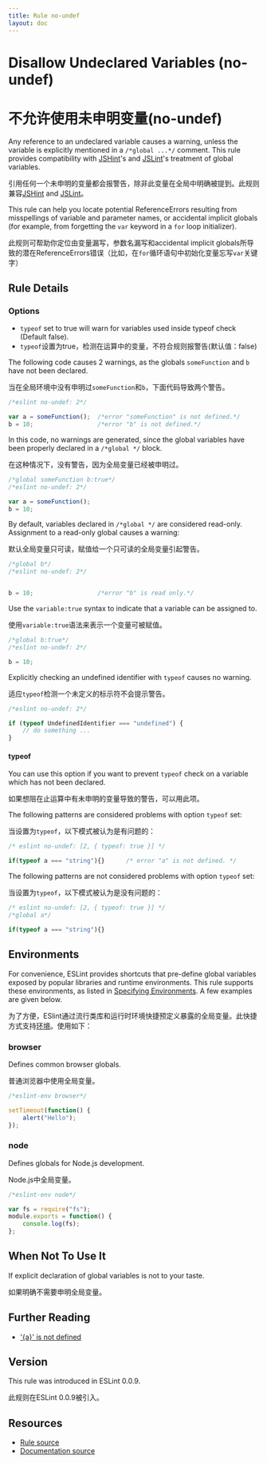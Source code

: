 ```yaml
---
title: Rule no-undef
layout: doc
---
```

<!-- Note: No pull requests accepted for this file. See README.md in the root directory for details. -->
# Disallow Undeclared Variables (no-undef)

# 不允许使用未申明变量(no-undef)

Any reference to an undeclared variable causes a warning, unless the variable is explicitly mentioned in a `/*global ...*/` comment. This rule provides compatibility with [JSHint](http://www.jshint.com)'s and [JSLint](http://www.jslint.com)'s treatment of global variables.

引用任何一个未申明的变量都会报警告，除非此变量在全局中明确被提到。此规则兼容[JSHint](http://www.jshint.com) and [JSLint](http://www.jslint.com)。

This rule can help you locate potential ReferenceErrors resulting from misspellings of variable and parameter names, or accidental implicit globals (for example, from forgetting the `var` keyword in a `for` loop initializer).

此规则可帮助你定位由变量漏写，参数名漏写和accidental implicit globals所导致的潜在ReferenceErrors错误（比如，在`for`循环语句中初始化变量忘写`var`关键字）

## Rule Details

### Options

* `typeof` set to true will warn for variables used inside typeof check (Default false).
* `typeof`设置为true，检测在运算中的变量，不符合规则报警告(默认值：false)

The following code causes 2 warnings, as the globals `someFunction` and `b` have not been declared.

当在全局环境中没有申明过`someFunction`和`b`，下面代码导致两个警告。

```js
/*eslint no-undef: 2*/

var a = someFunction();  /*error "someFunction" is not defined.*/
b = 10;                  /*error "b" is not defined.*/
```

In this code, no warnings are generated, since the global variables have been properly declared in a `/*global */` block.

在这种情况下，没有警告，因为全局变量已经被申明过。

```js
/*global someFunction b:true*/
/*eslint no-undef: 2*/

var a = someFunction();
b = 10;
```

By default, variables declared in `/*global */` are considered read-only. Assignment to a read-only global causes a warning:

默认全局变量只可读，赋值给一个只可读的全局变量引起警告。

```js
/*global b*/
/*eslint no-undef: 2*/


b = 10;                  /*error "b" is read only.*/
```

Use the `variable:true` syntax to indicate that a variable can be assigned to.

使用`variable:true`语法来表示一个变量可被赋值。

```js
/*global b:true*/
/*eslint no-undef: 2*/

b = 10;
```

Explicitly checking an undefined identifier with `typeof` causes no warning.

适应`typeof`检测一个未定义的标示符不会提示警告。

```js
/*eslint no-undef: 2*/

if (typeof UndefinedIdentifier === "undefined") {
    // do something ...
}
```

#### typeof

You can use this option if you want to prevent `typeof` check on a variable which has not been declared.

如果想阻在止运算中有未申明的变量导致的警告，可以用此项。

The following patterns are considered problems with option `typeof` set:

当设置为`typeof`，以下模式被认为是有问题的：

```js
/* eslint no-undef: [2, { typeof: true }] */

if(typeof a === "string"){}      /* error "a" is not defined. */
```

The following patterns are not considered problems with option `typeof` set:

当设置为`typeof`，以下模式被认为是没有问题的：

```js
/* eslint no-undef: [2, { typeof: true }] */
/*global a*/

if(typeof a === "string"){}
```

## Environments

For convenience, ESLint provides shortcuts that pre-define global variables exposed by popular libraries and runtime environments. This rule supports these environments, as listed in [Specifying Environments](http://eslint.org/docs/user-guide/configuring#specifying-environments).  A few examples are given below.

为了方便，ESlint通过流行类库和运行时环境快捷预定义暴露的全局变量。此快捷方式支持[环境](http://eslint.org/docs/user-guide/configuring#specifying-environments)。使用如下：

### browser

Defines common browser globals.

普通浏览器中使用全局变量。

```js
/*eslint-env browser*/

setTimeout(function() {
    alert("Hello");
});
```

### node

Defines globals for Node.js development.

 Node.js中全局变量。

```js
/*eslint-env node*/

var fs = require("fs");
module.exports = function() {
    console.log(fs);
};
```

## When Not To Use It

If explicit declaration of global variables is not to your taste.

如果明确不需要申明全局变量。

## Further Reading

* ['{a}' is not defined](http://jslinterrors.com/a-is-not-defined)

## Version

This rule was introduced in ESLint 0.0.9.

此规则在ESLint 0.0.9被引入。

## Resources

* [Rule source](https://github.com/eslint/eslint/tree/master/lib/rules/no-undef.js)
* [Documentation source](https://github.com/eslint/eslint/tree/master/docs/rules/no-undef.md)
